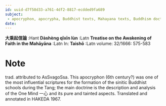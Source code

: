 ```yaml
---
id: uuid-d7f58d33-a761-4df2-8817-ecdded9fa689
subject: 
 - apocryphon, apocrypha, Buddhist texts, Mahayana texts, Buddhism doctrine, Buddha-nature, mind-only, tathagata-garbha
date: 
---
```


**大乘起信論** :Hant
**Dàshèng qǐxīn lùn** :Latn
**Treatise on the Awakening of Faith in the Mahāyāna** :Latn
In: 
**Taishō** :Latn
volume: 32/1666: 575-583
# Note
trad. attributed to AsSvagoSsa. This apocryphon (6th century?) was one of the most influential scriptures for the formation of the sinitic Buddhist schools during the Tang; the main doctrine is the description and analysis of the One Mind 一心 and its pure and tainted aspects. Translated and annotated in HAKEDA 1967.